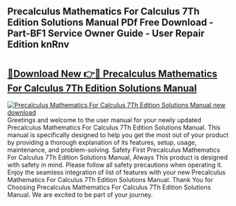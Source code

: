 ## Precalculus Mathematics For Calculus 7Th Edition Solutions Manual PDf Free Download - Part-BF1 Service Owner Guide - User Repair Edition knRnv

# <h2><a href="http://bc28539.oget.top/?id=Precalculus+Mathematics+For+Calculus+7Th+Edition+Solutions+Manual">🔗Download New 👉🔴 Precalculus Mathematics For Calculus 7Th Edition Solutions Manual</a></h2>

[![Precalculus Mathematics For Calculus 7Th Edition Solutions Manual new download](https://i.imgur.com/5g1atiW.png)](http://bc28539.oget.top/?id=Precalculus+Mathematics+For+Calculus+7Th+Edition+Solutions+Manual)
Greetings and welcome to the user manual for your newly updated Precalculus Mathematics For Calculus 7Th Edition Solutions Manual. This manual is specifically designed to help you get the most out of your product by providing a thorough explanation of its features, setup, usage, maintenance, and problem-solving. Safety First Precalculus Mathematics For Calculus 7Th Edition Solutions Manual, Always This product is designed with safety in mind. Please follow all safety precautions when operating it. Enjoy the seamless integration of list of features with your new Precalculus Mathematics For Calculus 7Th Edition Solutions Manual. Thank You for Choosing Precalculus Mathematics For Calculus 7Th Edition Solutions Manual. We are excited to be part of your journey.
